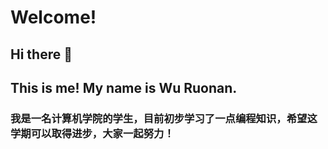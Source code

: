 # Welcome!
## Hi there 👋
## This is me! My name is Wu Ruonan.
### 我是一名计算机学院的学生，目前初步学习了一点编程知识，希望这学期可以取得进步，大家一起努力！

<!--
**2942752972/2942752972** is a ✨ _special_ ✨ repository because its `README.md` (this file) appears on your GitHub profile.

Here are some ideas to get you started:

- 🔭 I’m currently studying basis knowledge.
- 📫 How to reach me: 2942752972@qq.com
- ⚡ Fun fact: singing writing and playing all kinds of ball games!
- I have learned a little c++, hope make a progress this term.
